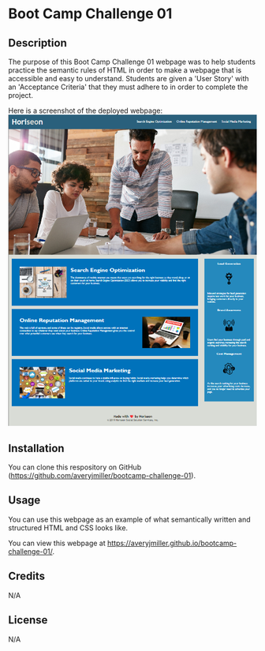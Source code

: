 # Boot Camp Challenge 01

## Description
The purpose of this Boot Camp Challenge 01 webpage was to help students practice the semantic rules of HTML in order to make a webpage
that is accessible and easy to understand. Students are given a 'User Story' with an 'Acceptance Criteria' that they must adhere to in
order to complete the project.

Here is a screenshot of the deployed webpage:
![Screenshot of the deployed webpage](./assets/images/deployed-webpage.png)
## Installation
You can clone this respository on GitHub (https://github.com/averyjmiller/bootcamp-challenge-01).
## Usage
You can use this webpage as an example of what semantically written and structured HTML and CSS looks like.

You can view this webpage at https://averyjmiller.github.io/bootcamp-challenge-01/.
## Credits
N/A
## License
N/A